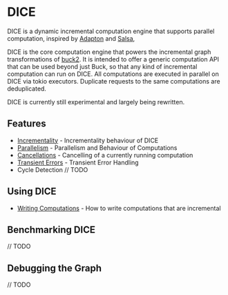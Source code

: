 # DICE

DICE is a dynamic incremental computation engine that supports parallel computation, inspired by
[Adapton](https://docs.rs/adapton/latest/adapton/) and [Salsa](https://github.com/salsa-rs/salsa),

DICE is the core computation engine that powers the incremental graph transformations of [buck2](https://github.com/facebook/buck2).
It is intended to offer a generic computation API that can be used beyond just Buck, so that any kind of incremental computation can run on DICE.
All computations are executed in parallel on DICE via tokio executors. Duplicate requests to the same computations are deduplicated.

DICE is currently still experimental and largely being rewritten.

## Features
- [Incrementality](incrementality.md) - Incrementality behaviour of DICE
- [Parallelism](parallelism.md) - Parallelism and Behaviour of Computations
- [Cancellations](cancellations.md) - Cancelling of a currently running computation
- [Transient Errors](transients.md) - Transient Error Handling
- Cycle Detection // TODO

## Using DICE
- [Writing Computations](writing_computations.md) - How to write computations that are incremental

## Benchmarking DICE
// TODO


## Debugging the Graph
// TODO
